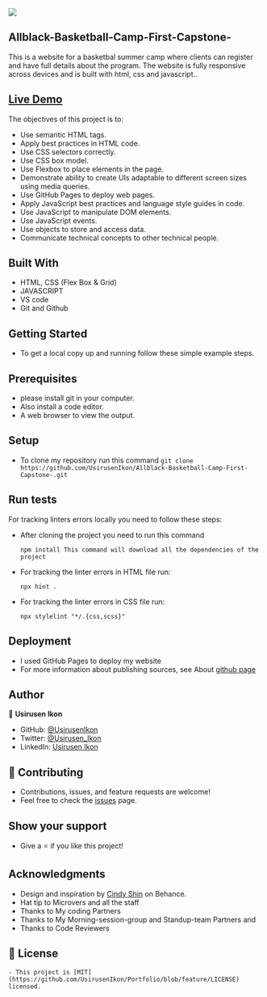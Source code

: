 ![](https://img.shields.io/badge/Microverse-blueviolet)

## Allblack-Basketball-Camp-First-Capstone-
  This is a website for a basketbal summer camp where clients can register and have
  full details about the program. The website is fully responsive across devices and
  is built with html, css and javascript..


## <a href="">Live Demo</a>

   The objectives of this project is to:

  - Use semantic HTML tags.
  - Apply best practices in HTML code.
  - Use CSS selectors correctly.
  - Use CSS box model.
  - Use Flexbox to place elements in the page.
  - Demonstrate ability to create UIs adaptable to different screen sizes using media queries.
  - Use GitHub Pages to deploy web pages.
  - Apply JavaScript best practices and language style guides in code.
  - Use JavaScript to manipulate DOM elements.
  - Use JavaScript events.
  - Use objects to store and access data.
  - Communicate technical concepts to other technical people.

## Built With
   - HTML, CSS (Flex Box & Grid)
   - JAVASCRIPT
   - VS code
   - Git and Github

## Getting Started
   - To get a local copy up and running follow these simple example steps.

## Prerequisites
   - please install git in your computer.
   - Also install a code editor.
   - A web browser to view the output.

## Setup
   - To clone my repository run this command `git clone https://github.com/UsirusenIkon/Allblack-Basketball-Camp-First-Capstone-.git`  

## Run tests
   For tracking linters errors locally you need to follow these steps:

   - After cloning the project you need to run this command

         npm install This command will download all the dependencies of the project

   - For tracking the linter errors in HTML file run:

         npx hint .

   - For tracking the linter errors in CSS file run:

         npx stylelint "*/.{css,scss}"

## Deployment
   - I used GitHub Pages to deploy my website
   - For more information about publishing sources, see About [github page](https://docs.github.com/en/pages/getting-started-with-github-pages/about-github-pages#publishing-sources-for-github-pages-sites)

## Author
   👤 **Usirusen Ikon**
   - GitHub: [@UsirusenIkon](https://github.com/UsirusenIkon)
   - Twitter: [@Usirusen_Ikon](https://twitter.com/Usirusen_Ikon)
   - LinkedIn: [Usirusen Ikon](https://www.linkedin.com/in/usirusen-ikon-775855174/)

## 🤝 Contributing
   - Contributions, issues, and feature requests are welcome!
   - Feel free to check the [issues](https://github.com/issues) page.

## Show your support
   - Give a ⭐️ if you like this project!

## Acknowledgments
   - Design and inspiration by [Cindy Shin](https://www.behance.net/gallery/29845175/CC-Global-Summit-2015) on Behance.
   - Hat tip to Microvers and all the staff
   - Thanks to My coding Partners
   - Thanks to My Morning-session-group and Standup-team Partners and
   - Thanks to Code Reviewers


## 📝 License
    - This project is [MIT](https://github.com/UsirusenIkon/Portfolio/blob/feature/LICENSE) licensed.
